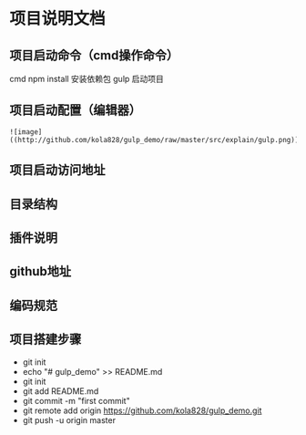 # 项目说明文档
## 项目启动命令（cmd操作命令） 
cmd  npm install  安装依赖包
     gulp 启动项目
## 项目启动配置（编辑器）
    ![image]((http://github.com/kola828/gulp_demo/raw/master/src/explain/gulp.png))
## 项目启动访问地址
## 目录结构
## 插件说明
## github地址
## 编码规范
## 项目搭建步骤
- git init
- echo "# gulp_demo" >> README.md
- git init
- git add README.md
- git commit -m "first commit"
- git remote add origin https://github.com/kola828/gulp_demo.git
- git push -u origin master
